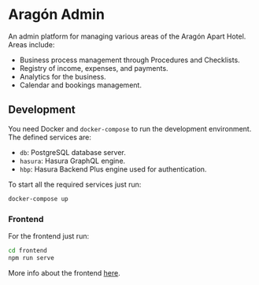 # Aragón Admin

An admin platform for managing various areas of the Aragón Apart Hotel. Areas include:

- Business process management through Procedures and Checklists.
- Registry of income, expenses, and payments.
- Analytics for the business.
- Calendar and bookings management.

## Development

You need Docker and `docker-compose` to run the development environment. The defined services are:

- `db`: PostgreSQL database server.
- `hasura`: Hasura GraphQL engine.
- `hbp`: Hasura Backend Plus engine used for authentication.

To start all the required services just run:

```sh
docker-compose up
```

### Frontend

For the frontend just run:

```sh
cd frontend
npm run serve
```

More info about the frontend [here](./frontend/README.md).
